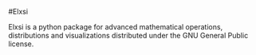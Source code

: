 #Elxsi

Elxsi is a python package for advanced mathematical operations, distributions and visualizations distributed under the GNU General Public license.